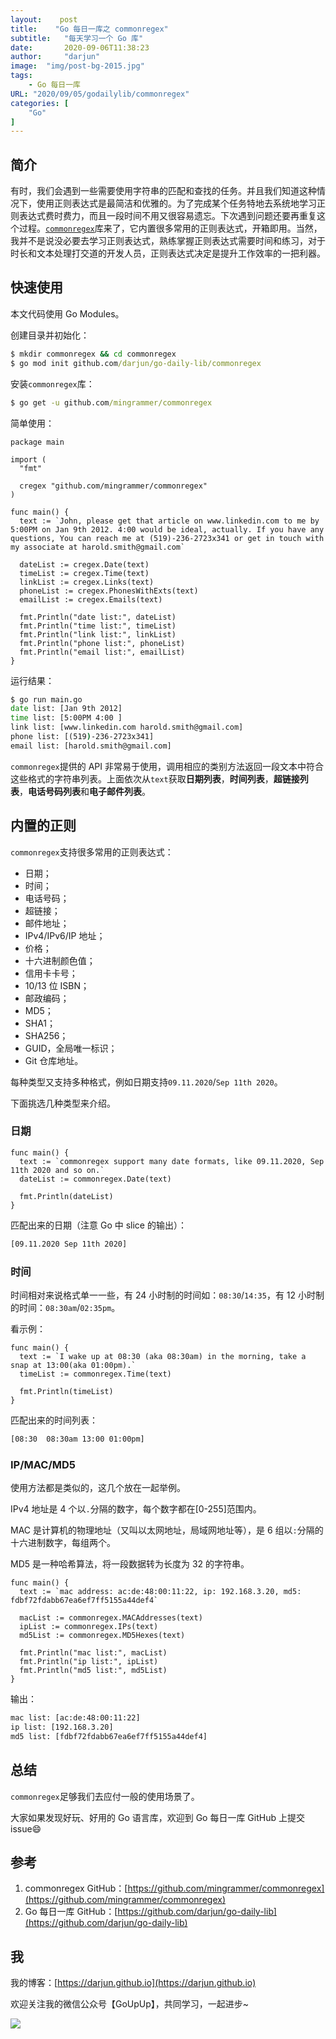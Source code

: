 ```yaml
---
layout:    post
title:    "Go 每日一库之 commonregex"
subtitle: 	"每天学习一个 Go 库"
date:		2020-09-06T11:38:23
author:		"darjun"
image:	"img/post-bg-2015.jpg"
tags:
    - Go 每日一库
URL: "2020/09/05/godailylib/commonregex"
categories: [
	"Go"
]
---
```


## 简介

有时，我们会遇到一些需要使用字符串的匹配和查找的任务。并且我们知道这种情况下，使用正则表达式是最简洁和优雅的。为了完成某个任务特地去系统地学习正则表达式费时费力，而且一段时间不用又很容易遗忘。下次遇到问题还要再重复这个过程。[`commonregex`](https://github.com/mingrammer/commonregex)库来了，它内置很多常用的正则表达式，开箱即用。当然，我并不是说没必要去学习正则表达式，熟练掌握正则表达式需要时间和练习，对于时长和文本处理打交道的开发人员，正则表达式决定是提升工作效率的一把利器。

## 快速使用

本文代码使用 Go Modules。

创建目录并初始化：

```cmd
$ mkdir commonregex && cd commonregex
$ go mod init github.com/darjun/go-daily-lib/commonregex
```

安装`commonregex`库：

```cmd
$ go get -u github.com/mingrammer/commonregex
```

简单使用：

```golang
package main

import (
  "fmt"

  cregex "github.com/mingrammer/commonregex"
)

func main() {
  text := `John, please get that article on www.linkedin.com to me by 5:00PM on Jan 9th 2012. 4:00 would be ideal, actually. If you have any questions, You can reach me at (519)-236-2723x341 or get in touch with my associate at harold.smith@gmail.com`

  dateList := cregex.Date(text)
  timeList := cregex.Time(text)
  linkList := cregex.Links(text)
  phoneList := cregex.PhonesWithExts(text)
  emailList := cregex.Emails(text)

  fmt.Println("date list:", dateList)
  fmt.Println("time list:", timeList)
  fmt.Println("link list:", linkList)
  fmt.Println("phone list:", phoneList)
  fmt.Println("email list:", emailList)
}
```

运行结果：

```cmd
$ go run main.go
date list: [Jan 9th 2012]
time list: [5:00PM 4:00 ]
link list: [www.linkedin.com harold.smith@gmail.com]
phone list: [(519)-236-2723x341]
email list: [harold.smith@gmail.com]
```

`commonregex`提供的 API 非常易于使用，调用相应的类别方法返回一段文本中符合这些格式的字符串列表。上面依次从`text`获取**日期列表**，**时间列表**，**超链接列表**，**电话号码列表**和**电子邮件列表**。

## 内置的正则

`commonregex`支持很多常用的正则表达式：

* 日期；
* 时间；
* 电话号码；
* 超链接；
* 邮件地址；
* IPv4/IPv6/IP 地址；
* 价格；
* 十六进制颜色值；
* 信用卡卡号；
* 10/13 位 ISBN；
* 邮政编码；
* MD5；
* SHA1；
* SHA256；
* GUID，全局唯一标识；
* Git 仓库地址。

每种类型又支持多种格式，例如日期支持`09.11.2020`/`Sep 11th 2020`。

下面挑选几种类型来介绍。

### 日期

```golang
func main() {
  text := `commonregex support many date formats, like 09.11.2020, Sep 11th 2020 and so on.`
  dateList := commonregex.Date(text)

  fmt.Println(dateList)
}
```

匹配出来的日期（注意 Go 中 slice 的输出）：

```cmd
[09.11.2020 Sep 11th 2020]
```

### 时间

时间相对来说格式单一一些，有 24 小时制的时间如：`08:30`/`14:35`，有 12 小时制的时间：`08:30am`/`02:35pm`。

看示例：

```golang
func main() {
  text := `I wake up at 08:30 (aka 08:30am) in the morning, take a snap at 13:00(aka 01:00pm).`
  timeList := commonregex.Time(text)

  fmt.Println(timeList)
}
```

匹配出来的时间列表：

```cmd
[08:30  08:30am 13:00 01:00pm]
```

### IP/MAC/MD5

使用方法都是类似的，这几个放在一起举例。

IPv4 地址是 4 个以`.`分隔的数字，每个数字都在[0-255]范围内。

MAC 是计算机的物理地址（又叫以太网地址，局域网地址等），是 6 组以`:`分隔的十六进制数字，每组两个。

MD5 是一种哈希算法，将一段数据转为长度为 32 的字符串。

```golang
func main() {
  text := `mac address: ac:de:48:00:11:22, ip: 192.168.3.20, md5: fdbf72fdabb67ea6ef7ff5155a44def4`

  macList := commonregex.MACAddresses(text)
  ipList := commonregex.IPs(text)
  md5List := commonregex.MD5Hexes(text)

  fmt.Println("mac list:", macList)
  fmt.Println("ip list:", ipList)
  fmt.Println("md5 list:", md5List)
}
```

输出：

```cmd
mac list: [ac:de:48:00:11:22]
ip list: [192.168.3.20]
md5 list: [fdbf72fdabb67ea6ef7ff5155a44def4]
```

## 总结

`commonregex`足够我们去应付一般的使用场景了。

大家如果发现好玩、好用的 Go 语言库，欢迎到 Go 每日一库 GitHub 上提交 issue😄

## 参考

1. commonregex GitHub：[https://github.com/mingrammer/commonregex](https://github.com/mingrammer/commonregex)
2. Go 每日一库 GitHub：[https://github.com/darjun/go-daily-lib](https://github.com/darjun/go-daily-lib)

## 我

我的博客：[https://darjun.github.io](https://darjun.github.io)

欢迎关注我的微信公众号【GoUpUp】，共同学习，一起进步~

![](/img/wxgzh8.jpg#center)